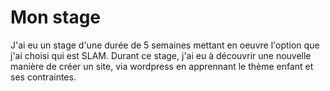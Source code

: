 <h1>Mon stage</h1>

J'ai eu un stage d'une durée de 5 semaines mettant en oeuvre l'option que j'ai choisi qui est SLAM. Durant ce stage, j'ai eu à découvrir une nouvelle manière de créer un site, via wordpress en apprennant le thème enfant et ses contraintes. 